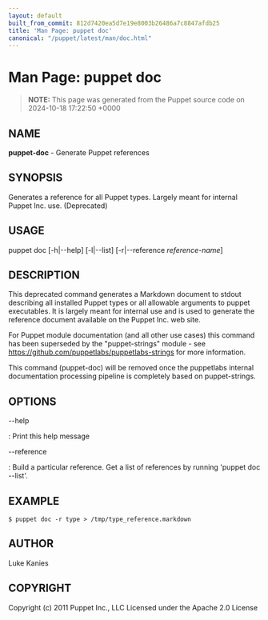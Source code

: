 ```yaml
---
layout: default
built_from_commit: 812d7420ea5d7e19e8003b26486a7c8847afdb25
title: 'Man Page: puppet doc'
canonical: "/puppet/latest/man/doc.html"
---
```


# Man Page: puppet doc

> **NOTE:** This page was generated from the Puppet source code on 2024-10-18 17:22:50 +0000

## NAME
**puppet-doc** - Generate Puppet references

## SYNOPSIS
Generates a reference for all Puppet types. Largely meant for internal
Puppet Inc. use. (Deprecated)

## USAGE
puppet doc \[-h\|\--help\] \[-l\|\--list\] \[-r\|\--reference
*reference-name*\]

## DESCRIPTION
This deprecated command generates a Markdown document to stdout
describing all installed Puppet types or all allowable arguments to
puppet executables. It is largely meant for internal use and is used to
generate the reference document available on the Puppet Inc. web site.

For Puppet module documentation (and all other use cases) this command
has been superseded by the \"puppet-strings\" module - see
https://github.com/puppetlabs/puppetlabs-strings for more information.

This command (puppet-doc) will be removed once the puppetlabs internal
documentation processing pipeline is completely based on puppet-strings.

## OPTIONS
\--help

:   Print this help message

\--reference

:   Build a particular reference. Get a list of references by running
    \'puppet doc \--list\'.

## EXAMPLE

    $ puppet doc -r type > /tmp/type_reference.markdown

## AUTHOR
Luke Kanies

## COPYRIGHT
Copyright (c) 2011 Puppet Inc., LLC Licensed under the Apache 2.0
License
